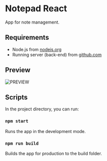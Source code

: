 # Notepad React
App for note management.

## Requirements
* Node.js from [nodejs.org](https://nodejs.org)<br />
* Running server (back-end) from [github.com](https://github.com/mateuszjanczak/notepad-service)

## Preview
![PREVIEW](./docs/notepad-react-demo.gif)

## Scripts

In the project directory, you can run:

### `npm start`

Runs the app in the development mode.<br />

### `npm run build`

Builds the app for production to the build folder.<br />
